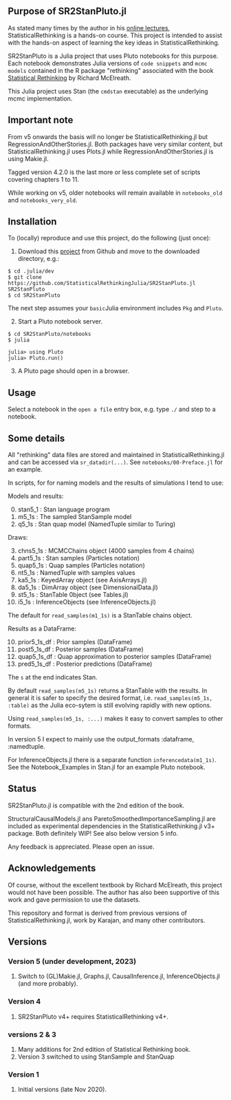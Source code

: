 ## Purpose of SR2StanPluto.jl

As stated many times by the author in his [online lectures](https://www.youtube.com/watch?v=ENxTrFf9a7c&list=PLDcUM9US4XdNM4Edgs7weiyIguLSToZRI), StatisticalRethinking is a hands-on course. This project is intended to assist with the hands-on aspect of learning the key ideas in StatisticalRethinking. 

SR2StanPluto is a Julia project that uses Pluto notebooks for this purpose. Each notebook demonstrates Julia versions of `code snippets` and `mcmc models` contained in the R package "rethinking" associated with the book [Statistical Rethinking](https://xcelab.net/rm/statistical-rethinking/) by Richard McElreath.

This Julia project uses Stan (the `cmdstan` executable) as the underlying mcmc implementation.

## Important note

From v5 onwards the basis will no longer be StatisticalRethinking.jl but RegressionAndOtherStories.jl. Both packages have very similar content, but StatisticalRethinking.jl uses Plots.jl while RegressionAndOtherStories.jl is using Makie.jl.

Tagged version 4.2.0 is the last more or less complete set of scripts covering chapters 1 to 11.

While working on v5, older notebooks will remain available in `notebooks_old` and `notebooks_very_old`.

## Installation

To (locally) reproduce and use this project, do the following (just once):

1. Download this [project](https://github.com/StatisticalRethinkingJulia/SR2StanPluto.jl) from Github and move to the downloaded directory, e.g.:

```
$ cd .julia/dev
$ git clone https://github.com/StatisticalRethinkingJulia/SR2StanPluto.jl SR2StanPluto
$ cd SR2StanPluto
```

The next step assumes your `basic`Julia environment includes `Pkg` and `Pluto`.

2. Start a Pluto notebook server.
```
$ cd SR2StanPluto/notebooks
$ julia

julia> using Pluto
julia> Pluto.run()
```

3. A Pluto page should open in a browser.

## Usage

Select a notebook in the `open a file` entry box, e.g. type `./` and step to a notebook. 

## Some details

All "rethinking" data files are stored and maintained in StatisticalRethinking.jl and can be accessed via `sr_datadir(...)`.
See `notebooks/00-Preface.jl` for an example.

In scripts, for for naming models and the results of simulations I tend to use:

Models and results:

0. stan5_1           : Stan language program
1. m5_1s             : The sampled StanSample model
2. q5_1s             : Stan quap model (NamedTuple similar to Turing)

Draws:

3. chns5_1s          : MCMCChains object (4000 samples from 4 chains)
4. part5_1s          : Stan samples (Particles notation)
5. quap5_1s          : Quap samples (Particles notation)
6. nt5_1s            : NamedTuple with samples values
7. ka5_1s            : KeyedArray object (see AxisArrays.jl)
8. da5_1s            : DimArray object (see DimensionalData.jl)
9. st5_1s            : StanTable 0bject (see Tables.jl)
10. i5_1s            : InferenceObjects (see InferenceObjects.jl)

The default for `read_samples(m1_1s)` is a StanTable chains object.

Results as a DataFrame:

10. prior5_1s_df      : Prior samples (DataFrame)
11. post5_1s_df       : Posterior samples (DataFrame)
12. quap5_1s_df       : Quap approximation to posterior samples (DataFrame)
13. pred5_1s_df       : Posterior predictions (DataFrame)

The `s` at the end indicates Stan.

By default `read_samples(m5_1s)` returns a StanTable with the results. In general
it is safer to specify the desired format, i.e. `read_samples(m5_1s, :table)` as
the Julia eco-sytem is still evolving rapidly with new options.

Using `read_samples(m5_1s, :...)` makes it easy to convert samples to other formats.

In version 5 I expect to mainly use the output_formats :dataframe, :namedtuple.

For InferenceObjects.jl there is a separate function `inferencedata(m1_1s)`.
See the Notebook_Examples in Stan.jl for an example Pluto notebook.

## Status

SR2StanPluto.jl is compatible with the 2nd edition of the book.

StructuralCausalModels.jl ans ParetoSmoothedImportanceSampling.jl are included as experimental dependencies in the StatisticalRethinking.jl v3+ package. Both definitely WIP! See also below version 5 info.

Any feedback is appreciated. Please open an issue.

## Acknowledgements

Of course, without the excellent textbook by Richard McElreath, this project would not have been possible. The author has also been supportive of this work and gave permission to use the datasets.

This repository and format is derived from previous versions of StatisticalRethinking.jl, work by Karajan, and many other contributors.

## Versions

### Version 5 (under development, 2023)

1. Switch to (GL)Makie.jl, Graphs.jl, CausalInference.jl, InferenceObjects.jl (and more probably).

### Version 4

1. SR2StanPluto v4+ requires StatisticalRethinking v4+.

### versions 2 & 3

1. Many additions for 2nd edition of Statistical Rethinking book.
2. Version 3 switched to using StanSample and StanQuap

### Version 1

1. Initial versions (late Nov 2020).

